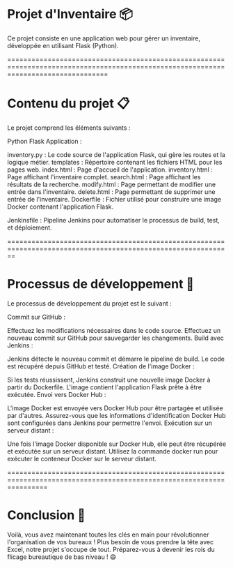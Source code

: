 Projet d'Inventaire 📦
========================
Ce projet consiste en une application web pour gérer un inventaire, développée en utilisant Flask (Python).

=====================================================================================================================================

Contenu du projet 📋
=====================
Le projet comprend les éléments suivants :

Python Flask Application :

inventory.py : Le code source de l'application Flask, qui gère les routes et la logique métier.
templates : Répertoire contenant les fichiers HTML pour les pages web.
index.html : Page d'accueil de l'application.
inventory.html : Page affichant l'inventaire complet.
search.html : Page affichant les résultats de la recherche.
modify.html : Page permettant de modifier une entrée dans l'inventaire.
delete.html : Page permettant de supprimer une entrée de l'inventaire.
Dockerfile : Fichier utilisé pour construire une image Docker contenant l'application Flask.

Jenkinsfile : Pipeline Jenkins pour automatiser le processus de build, test, et déploiement.

==============================================================================================================

Processus de développement 🚀
=============================

Le processus de développement du projet est le suivant :

Commit sur GitHub :

Effectuez les modifications nécessaires dans le code source.
Effectuez un nouveau commit sur GitHub pour sauvegarder les changements.
Build avec Jenkins :

Jenkins détecte le nouveau commit et démarre le pipeline de build.
Le code est récupéré depuis GitHub et testé.
Création de l'image Docker :

Si les tests réussissent, Jenkins construit une nouvelle image Docker à partir du Dockerfile.
L'image contient l'application Flask prête à être exécutée.
Envoi vers Docker Hub :

L'image Docker est envoyée vers Docker Hub pour être partagée et utilisée par d'autres.
Assurez-vous que les informations d'identification Docker Hub sont configurées dans Jenkins pour permettre l'envoi.
Exécution sur un serveur distant :

Une fois l'image Docker disponible sur Docker Hub, elle peut être récupérée et exécutée sur un serveur distant.
Utilisez la commande docker run pour exécuter le conteneur Docker sur le serveur distant.

======================================================================================================================

Conclusion 🎉
============
Voilà, vous avez maintenant toutes les clés en main pour révolutionner l'organisation de vos bureaux ! Plus besoin de vous prendre la tête avec Excel, notre projet s'occupe de tout. Préparez-vous à devenir les rois du flicage bureautique de bas niveau ! 😄
